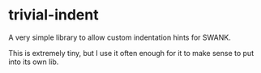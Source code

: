 trivial-indent
==============

A very simple library to allow custom indentation hints for SWANK.

This is extremely tiny, but I use it often enough for it to make sense to put into its own lib.
